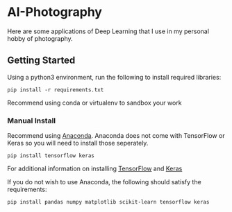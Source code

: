 # AI-Photography

Here are some applications of Deep Learning that I use in my personal hobby of photography. 

## Getting Started

Using a python3 environment, run the following to install required libraries:
```
pip install -r requirements.txt
```
Recommend using conda or virtualenv to sandbox your work

### Manual Install 
Recommend using [Anaconda](https://www.anaconda.com/distribution/). Anaconda does not come with TensorFlow or Keras so you will need to install those seperately. 
```
pip install tensorflow keras
```
For additional information on installing [TensorFlow](https://www.tensorflow.org/install) and [Keras](https://keras.io/#installation)

If you do not wish to use Anaconda, the following should satisfy the requirements: 
```
pip install pandas numpy matplotlib scikit-learn tensorflow keras
```

